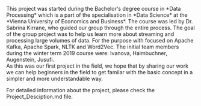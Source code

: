 <p>This project was started during the Bachelor's degree course in *Data Processing* which is a part of the specialisation in *Data Science* at the *Vienna University of Economics and Business*. The course was led by Dr. Sabrina Kirrane, who guided our group through the entire process. The goal of the group project was to help us learn more about streaming and processing large volumes of data. For the purpose with focused on Apache Kafka, Apache Spark, NLTK and Word2Vec. The initial team members during the winter term 2019 course were: Ivanova, Haimbuchner, Augenstein, Jusufi. <br>
As this was our first project in the field, we hope that by sharing our work we can help beginners in the field to get familar with the basic concept in a simpler and more understandable way.</p>
<p>For detailed information about the project, please check the Project_Desciption.md file. </p>